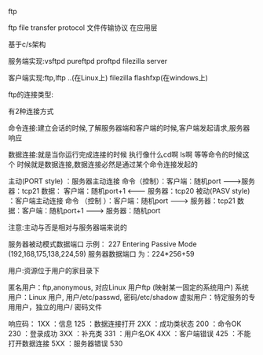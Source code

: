 ftp

ftp file transfer protocol 文件传输协议 在应用层

基于c/s架构

服务端实现:vsftpd pureftpd proftpd  filezilla server

客户端实现:ftp,lftp ..(在Linux上) filezilla flashfxp(在windows上)



ftp的连接类型:

有2种连接方式

命令连接:建立会话的时候,了解服务器端和客户端的时候,客户端发起请求,服务器响应

数据连接:就是当你运行完成连接的时候  执行像什么cd啊 ls啊 等等命令的时候这个		时候就是数据连接,数据连接必然是通过某个命令连接发起的

主动(PORT style) ：服务器主动连接
命令（控制）：客户端：随机port --->服务器：tcp21
数据： 客户端：随机port+1  <--- 服务器：tcp20
被动(PASV style) ：客户端主动连接
命令 （控制 ）：客户端：随机port ---> 服务器：tcp21
数据：客户端：随机port+1 ---> 服务器：随机port

注意:主动与否是相对与服务器端来说的

服务器被动模式数据端口 示例：
227 Entering Passive Mode (192,168,175,138,224,59)
服务器数据端口 为：224*256+59



用户:资源位于用户的家目录下

匿名用户：ftp,anonymous, 对应Linux 用户ftp         (映射某一固定的系统用户)
系统用户：Linux 用户, 用户/etc/passwd, 密码/etc/shadow
虚拟用户：特定服务的专用用户，独立的用户/ 密码文件

响应码：
1XX ：信息 125 ：数据连接打开
2XX ：成功类状态 200 ：命令OK 230 ：登录成功
3XX ：补充类 331 ：用户名OK
4XX ：客户端错误 425 ：不能打开数据连接
5XX ：服务器错误 530





